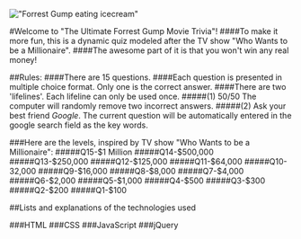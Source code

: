 <!-- 1.a description of your game ([Use Your Game's Name])
2.lists and explanations of the technologies used (Technologies),
3.the design approach taken (Design),
4.installation instructions (Get Started), and
5.unsolved problems and/or planned features (Next Steps). -->
!["Forrest Gump eating icecream"](http://forrestgump.com/wp-content/uploads/2014/12/forrest-gump1__140605215604.png) 

#Welcome to "The Ultimate Forrest Gump Movie Trivia"! 
####To make it more fun, this is a dynamic quiz modeled after the TV show "Who Wants to be a Millionaire".
####The awesome part of it is that you won't win any real money! 

##Rules:
####There are 15 questions.
####Each question is presented in multiple choice format. Only one is the correct answer.
####There are two 'lifelines'. Each lifeline can only be used once. 
#####(1) 50/50	The computer will randomly remove two incorrect answers.
#####(2) Ask your best friend *Google*. The current question will be automatically entered in the google search field as the key words.

###Here are the levels, inspired by TV show "Who Wants to be a Millionaire":
#####Q15-$1 Million
#####Q14-$500,000
#####Q13-$250,000
#####Q12-$125,000
#####Q11-$64,000
#####Q10-32,000
#####Q9-$16,000
#####Q8-$8,000
#####Q7-$4,000
#####Q6-$2,000
#####Q5-$1,000
#####Q4-$500
#####Q3-$300
#####Q2-$200
#####Q1-$100

##Lists and explanations of the technologies used 

###HTML
###CSS
###JavaScript
###jQuery

